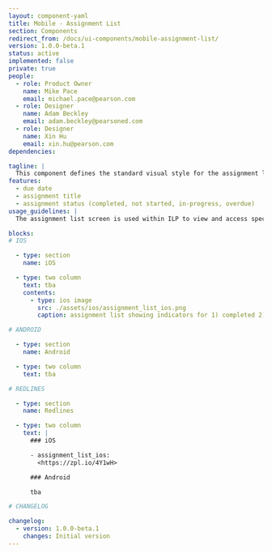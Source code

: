 ```yaml
---
layout: component-yaml
title: Mobile - Assignment List
section: Components
redirect_from: /docs/ui-components/mobile-assignment-list/
version: 1.0.0-beta.1
status: active
implemented: false
private: true
people:
  - role: Product Owner
    name: Mike Pace
    email: michael.pace@pearson.com
  - role: Designer
    name: Adam Beckley
    email: adam.beckley@pearsoned.com
  - role: Designer
    name: Xin Hu
    email: xin.hu@pearson.com
dependencies:

tagline: |
  This component defines the standard visual style for the assignment list screen.
features:
  - due date
  - assignment title
  - assignment status (completed, not started, in-progress, overdue)
usage_guidelines: |
  The assignment list screen is used within ILP to view and access specific assignments for a particular course.

blocks:
# IOS

  - type: section
    name: iOS

  - type: two column
    text: tba
    contents:
      - type: ios image
        src: ./assets/ios/assignment_list_ios.png
        caption: assignment list showing indicators for 1) completed 2) overdue 3) in progress and 4) not yet started assignments.

# ANDROID

  - type: section
    name: Android

  - type: two column
    text: tba

# REDLINES

  - type: section
    name: Redlines

  - type: two column
    text: |
      ### iOS

      - assignment_list_ios:
        <https://zpl.io/4Y1wH>

      ### Android

      tba

# CHANGELOG  

changelog:
  - version: 1.0.0-beta.1
    changes: Initial version
---
```

